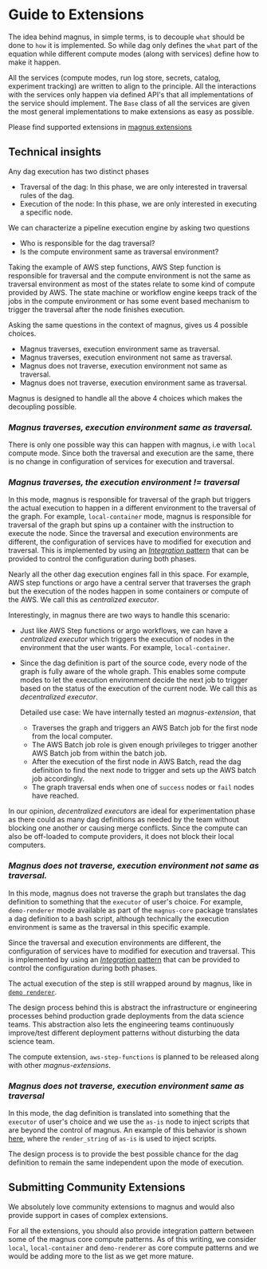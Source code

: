 # Guide to Extensions

The idea behind magnus, in simple terms, is to decouple ```what``` should be done to ```how``` it is implemented.
So while  dag only defines the ```what``` part of the equation while different compute modes (along with services)
define how to make it happen.

All the services (compute modes, run log store, secrets, catalog, experiment tracking) are written to
align to the principle. All the interactions with the services only happen via defined API's that all
implementations of the service should implement.
The ```Base``` class of all the services are given the most general implementations to make extensions as easy as
possible.

Please find supported extensions in [magnus extensions](https://github.com/AstraZeneca/magnus-extensions)

## Technical insights

Any dag execution has two distinct phases

- Traversal of the dag: In this phase, we are only interested in traversal rules of the dag.
- Execution of the node: In this phase, we are only interested in executing a specific node.

We can characterize a pipeline execution engine by asking two questions

- Who is responsible for the dag traversal?
- Is the compute environment same as traversal environment?

Taking the example of AWS step functions, AWS Step function is responsible for traversal and the compute environment is
not the same as traversal environment as most of the states relate to some kind of compute provided by AWS. The state
machine or workflow engine keeps track of the jobs in the compute environment or has some event based mechanism to
trigger the traversal after the node finishes execution.

Asking the same questions in the context of magnus, gives us 4 possible choices.

- Magnus traverses, execution environment same as traversal.
- Magnus traverses, execution environment not same as traversal.
- Magnus does not traverse, execution environment not same as traversal.
- Magnus does not traverse, execution environment same as traversal.

Magnus is designed to handle all the above 4 choices which makes the decoupling possible.

### ***Magnus traverses, execution environment same as traversal.***

There is only one possible way this can happen with magnus, i.e with ```local``` compute mode. Since both the traversal
and execution are the same, there is no change in configuration of services for execution and traversal.

### ***Magnus traverses, the execution environment != traversal***

In this mode, magnus is responsible for traversal of the graph but triggers the actual execution to happen in a
different environment to the traversal of the graph. For example, ```local-container``` mode, magnus is responsible
for traversal of the graph but spins up a container with the instruction to execute the node. Since the traversal
and execution environments are different, the configuration of services have to modified for execution and traversal.
This is implemented by using an [*Integration* pattern](../../concepts/integration/) that can be provided to control
the configuration during both phases.

Nearly all the other dag execution engines fall in this space. For example, AWS step functions or argo have a central
server that traverses the graph but the execution of the nodes happen in some containers or compute of the AWS.
We call this as *centralized executor*.

Interestingly, in magnus there are two ways to handle this scenario:

- Just like AWS Step functions or argo workflows, we can have a *centralized executor* which triggers the execution of
    nodes in the environment that the user wants. For example, ```local-container```.
- Since the dag definition is part of the source code, every node of the graph is fully aware of the whole graph. This
    enables some compute modes to let the execution environment decide the next job to trigger based on the status of
    the execution of the current node. We call this as *decentralized executor*.

    Detailed use case: We have internally tested an *magnus-extension*, that

    - Traverses the graph and triggers an AWS Batch job for the first node from the local computer.
    - The AWS Batch job role is given enough privileges to trigger another AWS Batch job from within the batch job.
    - After the execution of the first node in AWS Batch, read the dag definition to find the next node to trigger
    and sets up the AWS batch job accordingly.
    - The graph traversal ends when one of ```success``` nodes or ```fail``` nodes have reached.


In our opinion, *decentralized executors* are ideal for experimentation phase as there could as many dag definitions as
needed by the team without blocking one another or causing merge conflicts. Since the compute can also be off-loaded to
compute providers, it does not block their local computers.


### ***Magnus does not traverse, execution environment not same as traversal.***

In this mode, magnus does not traverse the graph but translates the dag definition to something that the ```executor```
of user's choice. For example, ```demo-renderer``` mode available as part of the ```magnus-core``` package translates
a dag definition to a bash script, although technically the execution environment is same as the traversal in this
specific example.

Since the traversal and execution environments are different, the configuration of services have to modified for
execution and traversal. This is implemented by using an [*Integration* pattern](../../concepts/integration/)
that can be provided to control the configuration during both phases.

The actual execution of the step is still wrapped around by magnus, like in
[```demo renderer```](../../getting_started/example-deployment/).

The design process behind this is abstract the infrastructure or engineering processes behind production grade
deployments from the data science teams. This abstraction also lets the engineering teams continuously improve/test
different deployment patterns without disturbing the data science team.

The compute extension, ```aws-step-functions``` is planned to be released along with other *magnus-extensions*.

### ***Magnus does not traverse, execution environment same as traversal***

In this mode, the dag definition is translated into something that the ```executor``` of user's choice and we use
the ```as-is``` node to inject scripts that are beyond the control of magnus. An example of this behavior is shown
[here](../../examples/#advanced_use_as-is), where the ```render_string``` of ```as-is``` is used to inject scripts.

The design process is to provide the best possible chance for the dag definition to remain the same independent upon
the mode of execution.

## Submitting Community Extensions

We absolutely love community extensions to magnus and would also provide support in cases of complex extensions.

For all the extensions, you should also provide integration pattern between some of the magnus core compute patterns.
As of this writing, we consider ```local```, ```local-container``` and ```demo-renderer``` as core compute patterns and
we would be adding more to the list as we get more mature.
